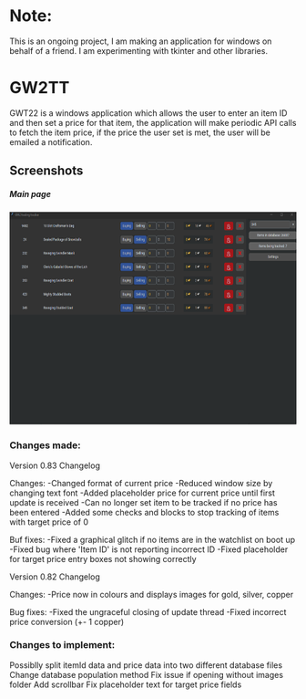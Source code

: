 # Note:
This is an ongoing project, I am making an application for windows on behalf of a friend. I am experimenting with tkinter and other libraries.

# GW2TT
GWT22 is a windows application which allows the user to enter an item ID and then set a price for that item, the application will make periodic API calls to fetch the item price, if the price the user set is met, the user will be emailed a notification.

## Screenshots
<div>
  <h5>Main page</h5>
  <img src="/screenshots/Mainpage.png?raw=true" width="639" height="373"/>
</div>


### Changes made:
Version 0.83 Changelog

Changes:
	-Changed format of current price
	-Reduced window size by changing text font
	-Added placeholder price for current price until first update is received
	-Can no longer set item to be tracked if no price has been entered
	-Added some checks and blocks to stop tracking of items with target price of 0

Buf fixes:
	-Fixed a graphical glitch if no items are in the watchlist on boot up
	-Fixed bug where 'Item ID' is not reporting incorrect ID
	-Fixed placeholder for target price entry boxes not showing correctly

Version 0.82 Changelog

Changes:
	-Price now in colours and displays images for gold, silver, copper

Bug fixes:
	-Fixed the ungraceful closing of update thread
	-Fixed incorrect price conversion (+- 1 copper)


### Changes to implement:
Possiblly split itemId data and price data into two different database files
Change database population method
Fix issue if opening without images folder
Add scrollbar
Fix placeholder text for target price fields

